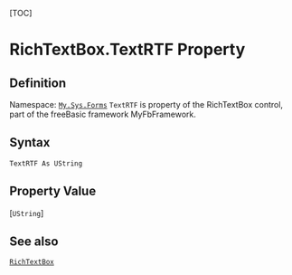 [TOC]
# RichTextBox.TextRTF Property

## Definition
Namespace: [`My.Sys.Forms`](My.Sys.Forms.md)
`TextRTF` is property of the RichTextBox control, part of the freeBasic framework MyFbFramework.
## Syntax
```freeBasic
TextRTF As UString
```
## Property Value
[`UString`]
## See also
[`RichTextBox`](RichTextBox.md)
